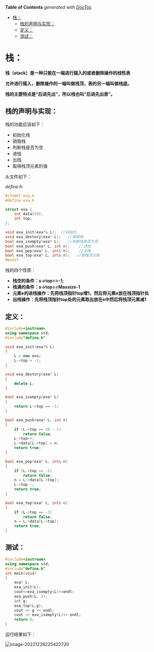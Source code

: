 <!-- START doctoc generated TOC please keep comment here to allow auto update -->
<!-- DON'T EDIT THIS SECTION, INSTEAD RE-RUN doctoc TO UPDATE -->
**Table of Contents**  *generated with [DocToc](https://github.com/thlorenz/doctoc)*

- [栈：](#%E6%A0%88)
  - [栈的声明与实现：](#%E6%A0%88%E7%9A%84%E5%A3%B0%E6%98%8E%E4%B8%8E%E5%AE%9E%E7%8E%B0)
  - [定义：](#%E5%AE%9A%E4%B9%89)
  - [测试：](#%E6%B5%8B%E8%AF%95)

<!-- END doctoc generated TOC please keep comment here to allow auto update -->

# 栈：

**栈（stack）是一种只能在一端进行插入的或者删除操作的线性表**

**允许进行插入，删除操作的一端叫做栈顶，表的另一端叫做栈底。**

**栈的主要特点是“后进先出”，所以栈也叫“后进先出表”。**

## 栈的声明与实现：

栈的功能应该如下：

+ 初始化栈
+ 销毁栈
+ 判断栈是否为空
+ 进栈
+ 出栈
+ 取得栈顶元素的值

头文件如下：

*define.h*:

```c++
#ifndef exa_h
#define exa_h

struct exa {
	int data[50];
	int top;
};

void exa_init(exa*& L);  //初始化
void exa_destory(exa* L);   //销毁栈
bool exa_isempty(exa* L);   //判断栈是否为空
bool exa_push(exa* L, int n);    //进栈
bool exa_pop(exa* L, int& n);    //出栈
bool exa_top(exa* L, int& n);   //取栈顶元素
#endif
```

栈的四个性质：

+ **栈空的条件：s->top==-1;**
+ **栈满的条件：s->top==Maxsize-1**
+ **元素e的进栈操作：先将栈顶指针top增1，然后将元素e放在栈顶指针处**
+ **出栈操作：先将栈顶指针top处的元素取出放在e中然后将栈顶元素减1**

## 定义：

```c++
#include<iostream>
using namespace std;
#include"define.h"

void exa_init(exa*& L)
{
	L = new exa;
	L->top = -1;
}

void exa_destory(exa* L)
{
	delete L;
}

bool exa_isempty(exa* L)
{
	return L->top == -1;
}

bool exa_push(exa* L, int n)
{
	if (L->top == 50 - 1)
		return false;
	L->top++;
	L->data[L->top] = n;
	return true;
}

bool exa_pop(exa* L, int& n)
{
	if (L->top == -1)
		return false;
	n = L->data[L->top];
	L->top--;
	return true;
}

bool exa_top(exa* L, int& n)
{
	if (L->top == -1)
		return false;
	n = L->data[L->top];
	return true;
}
```

## 测试：

```c++
#include<iostream>
using namespace std;
#include"define.h"
int main(void)
{
	exa* L;
	exa_init(L);
	cout<<exa_isempty(L)<<endl;
	exa_push(L, 3);
	int g;
	exa_top(L,g);
	cout << g << endl;
	cout << exa_isempty(L)<< endl;
	return 0;
}
```

运行结果如下：

![image-20221228225422720](https://cdn.jsdelivr.net/gh/firmiyao/Picture/img/202212282254779.png)